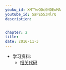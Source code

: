 ```yaml
---
youku_id: XMTYwODc0NDEwMA
youtube_id: SaPE553NlrQ
description: 


chapter: 2
title: 
date: 2016-11-3
---
```

* 学习资料:
  * [相关代码]()

